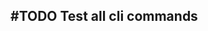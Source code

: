## #TODO Test all cli commands

<!--
#story
created:2023-12-21T20:22:51.241Z
task-id:WmdbU
story-id:Test-all-cli-commands
order:0
-->

